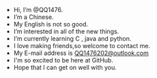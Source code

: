 - Hi, I’m @QQ1476.
- I’m a Chinese.
- My English is not so good.
- I’m interested in all of the new things.
- I’m currently learning C , java and python.
- I love making friends,so welcome to contact me.
- My E-mail address is QQ1476202@outlook.com
- I'm so excited to be here at GitHub.
- Hope that I can get on well with you.
<!---
QQ1476/QQ1476 is a ✨ special ✨ repository because its `README.md` (this file) appears on your GitHub profile.
You can click the Preview link to take a look at your changes.
--->
